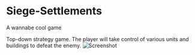 # Siege-Settlements
A wannabe cool game

Top-down strategy game. The player will take control of various units and buildings to defeat the enemy.
![Screenshot](https://i.imgur.com/ajFWFea.png)
